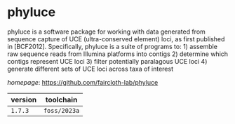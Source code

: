 # phyluce

phyluce is a software package for working with data generated from sequence capture of UCE  (ultra-conserved element) loci, as first published in [BCF2012]. Specifically, phyluce is a suite of programs to: 1) assemble raw sequence reads from Illumina platforms into contigs 2) determine which contigs represent UCE loci 3) filter potentially paralagous UCE loci 4) generate different sets of UCE loci across taxa of interest

*homepage*: <https://github.com/faircloth-lab/phyluce>

version | toolchain
--------|----------
``1.7.3`` | ``foss/2023a``
